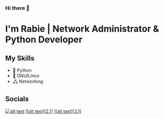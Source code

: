 ### Hi there 👋

<!--
**rabieboulmal/rabieboulmal** is a ✨ _special_ ✨ repository because its `README.md` (this file) appears on your GitHub profile.

Here are some ideas to get you started:

- 🔭 I’m currently working on ...
- 🌱 I’m currently learning ...
- 👯 I’m looking to collaborate on ...
- 🤔 I’m looking for help with ...
- 💬 Ask me about ...
- 📫 How to reach me: ...
- 😄 Pronouns: ...
- ⚡ Fun fact: ...
-->

# I'm Rabie | Network Administrator & Python Developer


## My Skills

- 🐍 Python
- 🐧 GNU/Linux
- 🖧 Networking

## Socials
[![alt text][1.1]][1]
[![alt text][2.1]][2]
[![alt text][3.1]][3]

[1.1]: http://i.imgur.com/tXSoThF.png
[2.2]: https://content.linkedin.com/content/dam/me/business/en-us/amp/brand-site/v2/bg/LI-Bug.svg.original.svg
[3.3]: https://camo.githubusercontent.com/bbd4abd989987618d09384f3f2c291a5a99d4c1ab74e6ea7c53db0d4521edf8e/68747470733a2f2f692e70696e696d672e636f6d2f6f726967696e616c732f34332f38352f61352f34333835613534373932313439353466613966616236663161373738363233662e706e67

[1]: https://twitter.com/EibarRabie
[2]: https://www.linkedin.com/in/rabieboulmal
[3]: https://www.instagram.com/rabie_goodman


